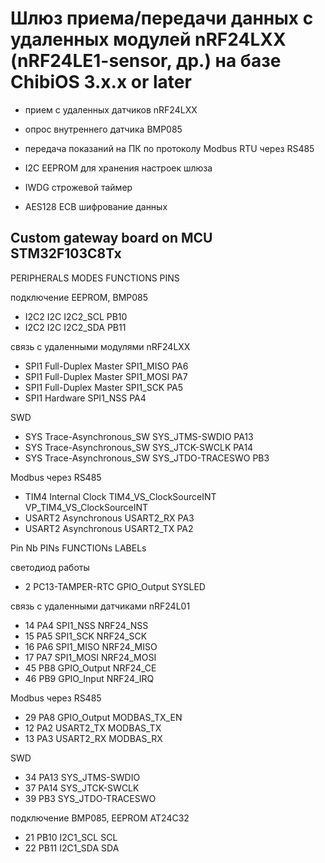 
# Шлюз приема/передачи данных с удаленных модулей nRF24LXX (nRF24LE1-sensor, др.) на базе ChibiOS 3.x.x or later

- прием с удаленных датчиков nRF24LXX

- опрос внутреннего датчика BMP085

- передача показаний на ПК по протоколу Modbus RTU через RS485

- I2C EEPROM для хранения настроек шлюза

- IWDG строжевой таймер

- AES128 ECB шифрование данных


## Custom gateway board on MCU STM32F103C8Tx


PERIPHERALS	MODES	FUNCTIONS	PINS

подключение EEPROM, BMP085 

- I2C2	I2C	I2C2_SCL	PB10
- I2C2	I2C	I2C2_SDA	PB11

связь с удаленными модулями nRF24LXX

- SPI1	Full-Duplex Master	SPI1_MISO	PA6
- SPI1	Full-Duplex Master	SPI1_MOSI	PA7
- SPI1	Full-Duplex Master	SPI1_SCK	PA5
- SPI1	Hardware	SPI1_NSS	PA4

SWD

- SYS	Trace-Asynchronous_SW	SYS_JTMS-SWDIO	PA13
- SYS	Trace-Asynchronous_SW	SYS_JTCK-SWCLK	PA14
- SYS	Trace-Asynchronous_SW	SYS_JTDO-TRACESWO	PB3

Modbus через RS485

- TIM4	Internal Clock	TIM4_VS_ClockSourceINT	VP_TIM4_VS_ClockSourceINT
- USART2	Asynchronous	USART2_RX	PA3
- USART2	Asynchronous	USART2_TX	PA2

Pin Nb	PINs	FUNCTIONs	LABELs

cветодиод работы

- 2	PC13-TAMPER-RTC	GPIO_Output	SYSLED

связь с удаленными датчиками nRF24L01

- 14	PA4	SPI1_NSS	NRF24_NSS
- 15	PA5	SPI1_SCK	NRF24_SCK
- 16	PA6	SPI1_MISO	NRF24_MISO
- 17	PA7	SPI1_MOSI	NRF24_MOSI
- 45	PB8	GPIO_Output	NRF24_CE
- 46	PB9	GPIO_Input	NRF24_IRQ

Modbus через RS485

- 29	PA8	GPIO_Output	MODBAS_TX_EN
- 12	PA2	USART2_TX	MODBAS_TX
- 13	PA3	USART2_RX	MODBAS_RX

SWD 

- 34	PA13	SYS_JTMS-SWDIO	
- 37	PA14	SYS_JTCK-SWCLK	
- 39	PB3	SYS_JTDO-TRACESWO	

подключение BMP085, EEPROM AT24C32

- 21	PB10	I2C1_SCL	SCL
- 22	PB11	I2C1_SDA	SDA
